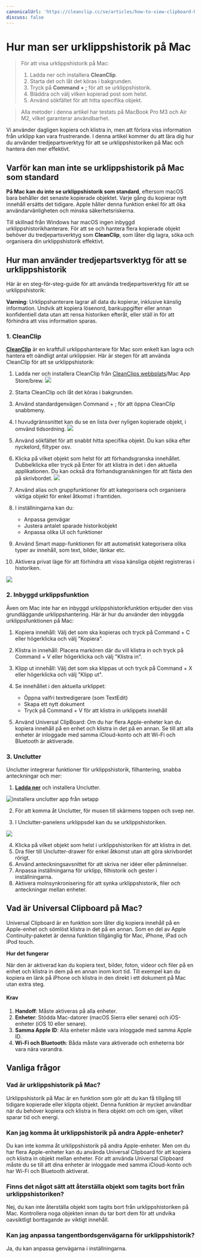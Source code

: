 ```yaml
---
canonicalUrl: 'https://cleanclip.cc/se/articles/how-to-view-clipboard-history-on-mac'
discuss: false
---
```


# Hur man ser urklippshistorik på Mac

> För att visa urklippshistorik på Mac:
>
>   1. Ladda ner och installera **CleanClip**.
>   2. Starta det och låt det köras i bakgrunden.
>   3. Tryck på **Command + ;** för att se urklippshistorik.
>   4. Bläddra och välj vilken kopierad post som helst.
>   5. Använd sökfältet för att hitta specifika objekt.

> Alla metoder i denna artikel har testats på MacBook Pro M3 och Air M2, vilket garanterar användbarhet.

Vi använder dagligen kopiera och klistra in, men att förlora viss information från urklipp kan vara frustrerande. I denna artikel kommer du att lära dig hur du använder tredjepartsverktyg för att se urklippshistoriken på Mac och hantera den mer effektivt.

## Varför kan man inte se urklippshistorik på Mac som standard

**På Mac kan du inte se urklippshistorik som standard**, eftersom macOS bara behåller det senaste kopierade objektet. Varje gång du kopierar nytt innehåll ersätts det tidigare. Apple håller denna funktion enkel för att öka användarvänligheten och minska säkerhetsriskerna.

Till skillnad från Windows har macOS ingen inbyggd urklippshistorikhanterare. För att se och hantera flera kopierade objekt behöver du tredjepartsverktyg som **CleanClip**, som låter dig lagra, söka och organisera din urklippshistorik effektivt.

## Hur man använder tredjepartsverktyg för att se urklippshistorik

Här är en steg-för-steg-guide för att använda tredjepartsverktyg för att se urklippshistorik:

**Varning**: Urklippshanterare lagrar all data du kopierar, inklusive känslig information. Undvik att kopiera lösenord, bankuppgifter eller annan konfidentiell data utan att rensa historiken efteråt, eller ställ in för att förhindra att viss information sparas.

### 1. CleanClip

**[CleanClip](https://cleanclip.cc)** är en kraftfull urklippshanterare för Mac som enkelt kan lagra och hantera ett oändligt antal urklippsier. Här är stegen för att använda CleanClip för att se urklippshistorik:

1. Ladda ner och installera CleanClip från [CleanClips webbplats](https://cleanclip.cc)/Mac App Store/brew.
![](/images/download_cleanclip.png)

2. Starta CleanClip och låt det köras i bakgrunden.

3. Använd standardgenvägen Command + ; för att öppna CleanClip snabbmeny.

4. I huvudgränssnittet kan du se en lista över nyligen kopierade objekt, i omvänd tidsordning.
![](/images/mac_clipboard_manager_cleanclip_copied_lists.png)

5. Använd sökfältet för att snabbt hitta specifika objekt. Du kan söka efter nyckelord, filtyper osv.

6. Klicka på vilket objekt som helst för att förhandsgranska innehållet. Dubbelklicka eller tryck på Enter för att klistra in det i den aktuella applikationen. Du kan också dra förhandsgranskningen för att fästa den på skrivbordet.
![](/images/cleanclip_preview.png)

7. Använd alias och gruppfunktioner för att kategorisera och organisera viktiga objekt för enkel åtkomst i framtiden.

8. I inställningarna kan du:
   - Anpassa genvägar
   - Justera antalet sparade historikobjekt
   - Anpassa olika UI och funktioner

9. Använd Smart mapp-funktionen för att automatiskt kategorisera olika typer av innehåll, som text, bilder, länkar etc.

10. Aktivera privat läge för att förhindra att vissa känsliga objekt registreras i historiken.

![](/images/blogs/theme.png)

### 2. Inbyggd urklippsfunktion

Även om Mac inte har en inbyggd urklippshistorikfunktion erbjuder den viss grundläggande urklippshantering. Här är hur du använder den inbyggda urklippsfunktionen på Mac:

1. Kopiera innehåll: Välj det som ska kopieras och tryck på Command + C eller högerklicka och välj "Kopiera".

2. Klistra in innehåll: Placera markören där du vill klistra in och tryck på Command + V eller högerklicka och välj "Klistra in".

3. Klipp ut innehåll: Välj det som ska klippas ut och tryck på Command + X eller högerklicka och välj "Klipp ut".

4. Se innehållet i den aktuella urklippet:
   - Öppna valfri textredigerare (som TextEdit)
   - Skapa ett nytt dokument
   - Tryck på Command + V för att klistra in urklippets innehåll

5. Använd Universal ClipBoard: Om du har flera Apple-enheter kan du kopiera innehåll på en enhet och klistra in det på en annan. Se till att alla enheter är inloggade med samma iCloud-konto och att Wi-Fi och Bluetooth är aktiverade.

### 3. Unclutter

Unclutter integrerar funktioner för urklippshistorik, filhantering, snabba anteckningar och mer:

1. **[Ladda ner](https://apps.apple.com/us/app/unclutter/id577085396?mt=12)** och installera Unclutter.

![installera unclutter app från setapp](/images/clipboard_manager_unclutter_download.png)

2. För att komma åt Unclutter, för musen till skärmens toppen och svep ner.

3. I Unclutter-panelens urklippsdel kan du se urklippshistoriken.

![](/images/unclutter%20clipboard%20history.png)

4. Klicka på vilket objekt som helst i urklippshistoriken för att klistra in det.
5. Dra filer till Unclutter-drawer för enkel åtkomst utan att göra skrivbordet rörigt.
6. Använd anteckningsavsnittet för att skriva ner idéer eller påminnelser.
7. Anpassa inställningarna för urklipp, filhistorik och gester i inställningarna.
8. Aktivera molnsynkronisering för att synka urklippshistorik, filer och anteckningar mellan enheter.

## Vad är Universal Clipboard på Mac?

Universal Clipboard är en funktion som låter dig kopiera innehåll på en Apple-enhet och sömlöst klistra in det på en annan. Som en del av Apple Continuity-paketet är denna funktion tillgänglig för Mac, iPhone, iPad och iPod touch.

**Hur det fungerar**

När den är aktiverad kan du kopiera text, bilder, foton, videor och filer på en enhet och klistra in dem på en annan inom kort tid. Till exempel kan du kopiera en länk på iPhone och klistra in den direkt i ett dokument på Mac utan extra steg.

#### **Krav**

1. **Handoff**: Måste aktiveras på alla enheter.
2. **Enheter**: Stödda Mac-datorer (macOS Sierra eller senare) och iOS-enheter (iOS 10 eller senare).
3. **Samma Apple ID**: Alla enheter måste vara inloggade med samma Apple ID.
4. **Wi-Fi och Bluetooth**: Båda måste vara aktiverade och enheterna bör vara nära varandra.

## Vanliga frågor

### Vad är urklippshistorik på Mac?

Urklippshistorik på Mac är en funktion som gör att du kan få tillgång till tidigare kopierade eller klippta objekt. Denna funktion är mycket användbar när du behöver kopiera och klistra in flera objekt om och om igen, vilket sparar tid och energi.

### Kan jag komma åt urklippshistorik på andra Apple-enheter?

Du kan inte komma åt urklippshistorik på andra Apple-enheter. Men om du har flera Apple-enheter kan du använda Universal Clipboard för att kopiera och klistra in objekt mellan enheter. För att använda Universal Clipboard måste du se till att dina enheter är inloggade med samma iCloud-konto och har Wi-Fi och Bluetooth aktiverat.

### Finns det något sätt att återställa objekt som tagits bort från urklippshistoriken?

Nej, du kan inte återställa objekt som tagits bort från urklippshistoriken på Mac. Kontrollera noga objekten innan du tar bort dem för att undvika oavsiktligt borttagande av viktigt innehåll.

### Kan jag anpassa tangentbordsgenvägarna för urklippshistorik?

Ja, du kan anpassa genvägarna i inställningarna.
